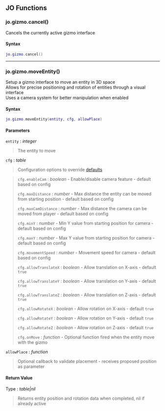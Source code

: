 
## JO Functions

### jo.gizmo.cancel()

<!-- @include: ./slots/headers.md#client|jo.gizmo.cancel -->

Cancels the currently active gizmo interface <br>

<!-- @include: ./slots/descriptions.md#client|jo.gizmo.cancel -->

#### Syntax

```lua
jo.gizmo.cancel()
```

<!-- @include: ./slots/examples.md#client|jo.gizmo.cancel -->

<!-- @include: ./slots/footers.md#client|jo.gizmo.cancel -->

---

### jo.gizmo.moveEntity()

<!-- @include: ./slots/headers.md#client|jo.gizmo.moveEntity -->

Setup a gizmo interface to move an entity in 3D space <br>
Allows for precise positioning and rotation of entities through a visual interface <br>
Uses a camera system for better manipulation when enabled <br>

<!-- @include: ./slots/descriptions.md#client|jo.gizmo.moveEntity -->

#### Syntax

```lua
jo.gizmo.moveEntity(entity, cfg, allowPlace)
```

#### Parameters

`entity` : _integer_
> The entity to move
>

`cfg` : _table_ <BadgeOptional />

> Configuration options to override [defaults](#default-configuration)
>

> `cfg.enableCam` : _boolean_ - Enable/disable camera feature - default based on config
> 
> `cfg.maxDistance` : _number_ - Max distance the entity can be moved from starting position - default based on config
> 
> `cfg.maxCamDistance` : _number_ - Max distance the camera can be moved from player - default based on config
> 
> `cfg.minY` : _number_ - Min Y value from starting position for camera - default based on config
> 
> `cfg.maxY` : _number_ - Max Y value from starting position for camera - default based on config
> 
> `cfg.movementSpeed` : _number_ - Movement speed for camera - default based on config
> 
> `cfg.allowTranslateX` : _boolean_ - Allow translation on X-axis - default `true`
> 
> `cfg.allowTranslateY` : _boolean_ - Allow translation on Y-axis - default `true`
> 
> `cfg.allowTranslateZ` : _boolean_ - Allow translation on Z-axis - default `true`
> 
> `cfg.allowRotateX` : _boolean_ - Allow rotation on X-axis - default `true`
> 
> `cfg.allowRotateY` : _boolean_ - Allow rotation on Y-axis - default `true`
> 
> `cfg.allowRotateZ` : _boolean_ - Allow rotation on Z-axis - default `true`
> 
> `cfg.onMove` : _function_ - Optional function fired when the entity move with the gizmo
> 

`allowPlace` : _function_ <BadgeOptional />
> Optional callback to validate placement - receives proposed position as parameter
>

#### Return Value

Type : _table|nil_

> Returns entity position and rotation data when completed, nil if already active

<!-- @include: ./slots/examples.md#client|jo.gizmo.moveEntity -->

<!-- @include: ./slots/footers.md#client|jo.gizmo.moveEntity -->

